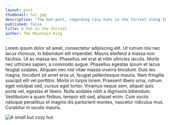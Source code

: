 ```yaml
---
layout: post
thumbnail: hut.jpg
description: "The hut-post, regarding tiny huts in the forrest along the mountains"
published: false
title: A hut in the forrest
author: The Mountain King
---
```


Lorem ipsum dolor sit amet, consectetur adipiscing elit. Ut rutrum nisi nec lacus rhoncus, in bibendum elit imperdiet. Mauris eleifend a massa non facilisis. Ut ac massa leo. Phasellus vel erat at nibh ultricies iaculis. Morbi nec ultricies sapien, a commodo augue. Phasellus egestas ipsum et lacus feugiat sodales. Aliquam nec nisl vitae massa viverra tincidunt. Duis leo magna, tincidunt sit amet eros ut, feugiat pellentesque mauris. Nam fringilla suscipit elit vel porttitor. Morbi in turpis lorem. Praesent libero urna, rutrum eget volutpat sed, cursus eget tortor. Vivamus neque sem, aliquet quis porta vel, egestas et libero. Nulla sodales nibh a dignissim bibendum. Vestibulum a quam finibus, tempor elit sed, aliquet enim. Cum sociis natoque penatibus et magnis dis parturient montes, nascetur ridiculus mus. Curabitur in iaculis mauris.

![A small but cozy hut]({{site.baseurl}}/assets/img/hut.jpg)

